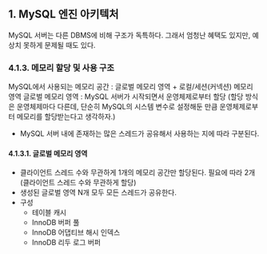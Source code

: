 ## 1. MySQL 엔진 아키텍처
MySQL 서버는 다른 DBMS에 비해 구조가 독특하다. 그래서 엄청난 혜택도 있지만, 예상치 못하게 문제될 때도 있다.


### 4.1.3. 메모리 할당 및 사용 구조
MySQL에서 사용되는 메모리 공간 : 글로벌 메모리 영역 + 로컬/세션(커넥션) 메모리 영역
글로벌 메모리 영역 : MySQL 서버가 시작되면서 운영체제로부터 할당 (할당 방식은 운영체제마다 다른데, 단순히 MySQL의 시스템 변수로 설정해둔 만큼 운영체제로부터 메모리를 할당받는다고 생각하자.)
- MySQL 서버 내에 존재하는 많은 스레드가 공유해서 사용하는 지에 따라 구분된다.

#### 4.1.3.1. 글로벌 메모리 영역
- 클라이언트 스레드 수와 무관하게 1개의 메모리 공간만 할당된다. 필요에 따라 2개 (클라이언트 스레드 수와 무관하게 할당)
- 생성된 글로벌 영역 N개 모두 모든 스레드가 공유한다.
- 구성
    - 테이블 캐시
    - InnoDB 버퍼 풀
    - InnoDB 어댑티브 해시 인덱스
    - InnoDB 리두 로그 버퍼